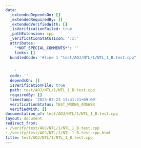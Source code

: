 ```yaml
---
data:
  _extendedDependsOn: []
  _extendedRequiredBy: []
  _extendedVerifiedWith: []
  _isVerificationFailed: true
  _pathExtension: cpp
  _verificationStatusIcon: ':x:'
  attributes:
    '*NOT_SPECIAL_COMMENTS*': ''
    links: []
  bundledCode: '#line 1 "test/AOJ/NTL/1/NTL_1_B.test.cpp"


    '
  code: ''
  dependsOn: []
  isVerificationFile: true
  path: test/AOJ/NTL/1/NTL_1_B.test.cpp
  requiredBy: []
  timestamp: '2023-02-23 13:41:21+09:00'
  verificationStatus: TEST_WRONG_ANSWER
  verifiedWith: []
documentation_of: test/AOJ/NTL/1/NTL_1_B.test.cpp
layout: document
redirect_from:
- /verify/test/AOJ/NTL/1/NTL_1_B.test.cpp
- /verify/test/AOJ/NTL/1/NTL_1_B.test.cpp.html
title: test/AOJ/NTL/1/NTL_1_B.test.cpp
---
```

